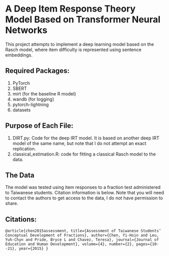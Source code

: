 # A Deep Item Response Theory Model Based on Transformer Neural Networks
This project attempts to implement a deep learning model based on the Rasch model, where item difficulty is represented using sentence embeddings.

## Required Packages:
1. PyTorch
2. SBERT
3. mirt (for the baseline R model)
4. wandb (for logging)
5. pytorch-lightning
6. datasets

## Purpose of Each File:
1. DIRT.py: Code for the deep IRT model. It is based on another deep IRT model of the same name, but note that I do not attempt an exact replication.
2. classical_estimation.R: code for fitting a classical Rasch model to the data.

## The Data

The model was tested using item responses to a fraction test administered to Taiwanese students. Citation information is below. Note that you will need to contact the authors to get access to the data, I do not have permission to share.

## Citations:

``
@article{chen2015assessment,
  title={Assessment of Taiwanese Students’ Conceptual Development of Fractions},
  author={Chen, Yi-Hsin and Leu, Yuh-Chyn and Pride, Bryce L and Chavez, Teresa},
  journal={Journal of Education and Human Development},
  volume={4},
  number={2},
  pages={10--21},
  year={2015}
}
``
